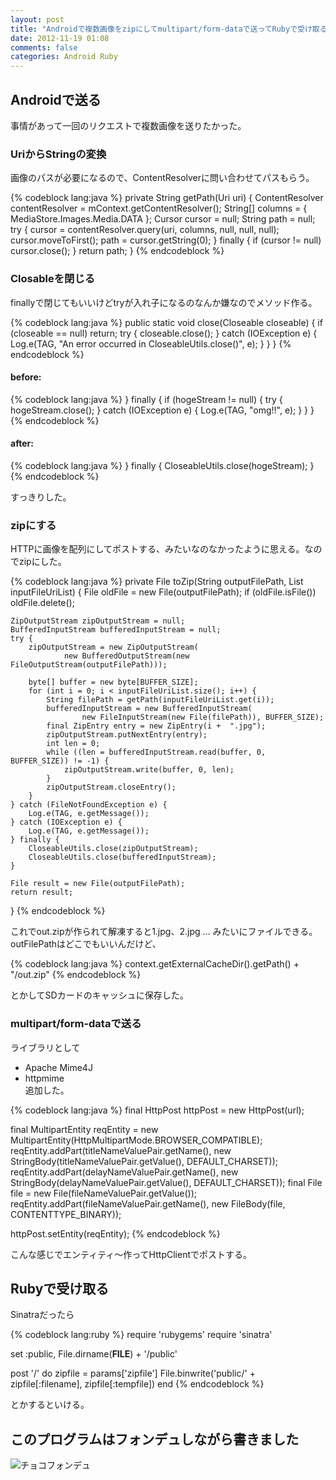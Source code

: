 ```yaml
---
layout: post
title: "Androidで複数画像をzipにしてmultipart/form-dataで送ってRubyで受け取る"
date: 2012-11-19 01:08
comments: false
categories: Android Ruby
---
```


## Androidで送る

事情があって一回のリクエストで複数画像を送りたかった。  

### UriからStringの変換

画像のパスが必要になるので、ContentResolverに問い合わせてパスもらう。  

{% codeblock lang:java %}
private String getPath(Uri uri) {
    ContentResolver contentResolver = mContext.getContentResolver();
    String[] columns = { MediaStore.Images.Media.DATA };
    Cursor cursor = null;
    String path = null;
    try {
        cursor = contentResolver.query(uri, columns, null, null, null);
        cursor.moveToFirst();
        path = cursor.getString(0);
    } finally {
        if (cursor != null) cursor.close();
    }
    return path;
}
{% endcodeblock %}

### Closableを閉じる

finallyで閉じてもいいけどtryが入れ子になるのなんか嫌なのでメソッド作る。  

{% codeblock lang:java %}
public static void close(Closeable closeable) {
        if (closeable == null) return;
        try {
            closeable.close();
        } catch (IOException e) {
            Log.e(TAG, "An error occurred in CloseableUtils.close()", e);
        }
    }
}
{% endcodeblock %}

#### before:  

{% codeblock lang:java %}
} finally {
    if (hogeStream != null) {
        try {
            hogeStream.close();
        } catch (IOException e) {
            Log.e(TAG, "omg!!", e);
        }
    }
}
{% endcodeblock %}

#### after:  

{% codeblock lang:java %}
} finally {
    CloseableUtils.close(hogeStream);
}
{% endcodeblock %}

すっきりした。  

### zipにする

HTTPに画像を配列にしてポストする、みたいなのなかったように思える。なのでzipにした。  

{% codeblock lang:java %}
private File toZip(String outputFilePath, List<Uri> inputFileUriList) {
    File oldFile = new File(outputFilePath);
    if (oldFile.isFile()) oldFile.delete();

    ZipOutputStream zipOutputStream = null;
    BufferedInputStream bufferedInputStream = null;
    try {
        zipOutputStream = new ZipOutputStream(
                new BufferedOutputStream(new FileOutputStream(outputFilePath)));

        byte[] buffer = new byte[BUFFER_SIZE];
        for (int i = 0; i < inputFileUriList.size(); i++) {
            String filePath = getPath(inputFileUriList.get(i));
            bufferedInputStream = new BufferedInputStream(
                    new FileInputStream(new File(filePath)), BUFFER_SIZE);
            final ZipEntry entry = new ZipEntry(i +  ".jpg");
            zipOutputStream.putNextEntry(entry);
            int len = 0;
            while ((len = bufferedInputStream.read(buffer, 0, BUFFER_SIZE)) != -1) {
                zipOutputStream.write(buffer, 0, len);
            }
            zipOutputStream.closeEntry();
        }
    } catch (FileNotFoundException e) {
        Log.e(TAG, e.getMessage());
    } catch (IOException e) {
        Log.e(TAG, e.getMessage());
    } finally {
        CloseableUtils.close(zipOutputStream);
        CloseableUtils.close(bufferedInputStream);
    }

    File result = new File(outputFilePath);
    return result;
}
{% endcodeblock %}

これでout.zipが作られて解凍すると1.jpg、2.jpg ... みたいにファイルできる。  
outFilePathはどこでもいいんだけど、  

{% codeblock lang:java %}
context.getExternalCacheDir().getPath() + "/out.zip"
{% endcodeblock %}

とかしてSDカードのキャッシュに保存した。  

### multipart/form-dataで送る

ライブラリとして  
* Apache Mime4J  
* httpmime  
追加した。  

{% codeblock lang:java %}
final HttpPost httpPost = new HttpPost(url);

final MultipartEntity reqEntity =
        new MultipartEntity(HttpMultipartMode.BROWSER_COMPATIBLE);
reqEntity.addPart(titleNameValuePair.getName(),
        new StringBody(titleNameValuePair.getValue(), DEFAULT_CHARSET));
reqEntity.addPart(delayNameValuePair.getName(),
        new StringBody(delayNameValuePair.getValue(), DEFAULT_CHARSET));
final File file = new File(fileNameValuePair.getValue());
reqEntity.addPart(fileNameValuePair.getName(),
        new FileBody(file, CONTENTTYPE_BINARY));

httpPost.setEntity(reqEntity);
{% endcodeblock %}

こんな感じでエンティティ〜作ってHttpClientでポストする。  

## Rubyで受け取る

Sinatraだったら  

{% codeblock lang:ruby %}
require 'rubygems'
require 'sinatra'

set :public, File.dirname(__FILE__) + '/public'

post '/' do
  zipfile = params['zipfile']
  File.binwrite('public/' + zipfile[:filename], zipfile[:tempfile])
end
{% endcodeblock %}

とかするといける。  

## このプログラムはフォンデュしながら書きました

![チョコフォンデュ](http://dl.dropbox.com/u/54255753/blog/201211/fondue.gif)
